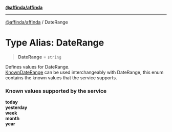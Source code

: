 [**@affinda/affinda**](../README.md)

***

[@affinda/affinda](../globals.md) / DateRange

# Type Alias: DateRange

> **DateRange** = `string`

Defines values for DateRange. \
[KnownDateRange](../enumerations/KnownDateRange.md) can be used interchangeably with DateRange,
 this enum contains the known values that the service supports.
### Known values supported by the service
**today** \
**yesterday** \
**week** \
**month** \
**year**
